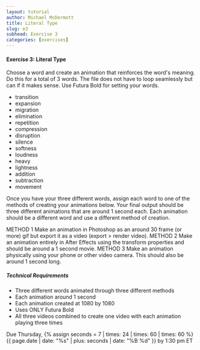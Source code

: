 ```yaml
---
layout: tutorial
author: Michael McDermott
title: Literal Type
slug: e3
subhead: Exercise 3
categories: [exercises]
---
```

#### Exercise 3: Literal Type

Choose a word and create an animation that reinforces the word's meaning. Do this for a total of 3 words. The file does not have to loop seamlessly but can if it makes sense. Use Futura Bold for setting your words.

* transition
* expansion
* migration
* elimination
* repetition
* compression
* disruption
* silence
* softness
* loudness
* heavy
* lightness
* addition
* subtraction
* movement

Once you have your three different words, assign each word to one of the methods of creating your animations below. Your final output should be three different animations that are around 1 second each. Each animation should be a different word and use a different method of creation.

METHOD 1 Make an animation in Photoshop as an around 30 frame (or more) gif but export it as a video (export > render video).
METHOD 2 Make an animation entirely in After Effects using the transform properties and should be around a 1 second movie.
METHOD 3 Make an animation physically using your phone or other video camera. This should also be around 1 second long.

##### Technical Requirements

* Three different words animated through three different methods
* Each animation around 1 second
* Each animation created at 1080 by 1080
* Uses ONLY Futura Bold
* All three videos combined to create one video with each animation playing three times


<span class="due">Due Thursday, {% assign seconds = 7 | times: 24 | times: 60 | times: 60 %}{{ page.date | date: "%s" | plus: seconds | date: "%B %d" }} by 1:30 pm ET</span>
